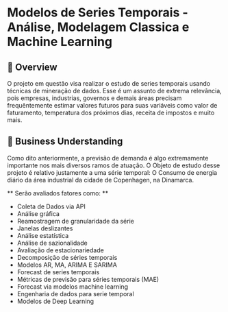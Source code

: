 # Modelos de Series Temporais - Análise, Modelagem Classica e Machine Learning

## 📌 Overview

O projeto em questão visa realizar o estudo de series temporais usando técnicas de mineração de dados. Esse é um assunto de extrema relevância, pois empresas, industrias, governos e demais áreas precisam frequêntemente estimar valores futuros para suas variáveis como valor de faturamento, temperatura dos próximos dias, receita de impostos e muito mais.

## 💼 Business Understanding

Como dito anteriormente, a previsão de demanda é algo extremamente importante nos mais diversos ramos de atuação. O Objeto de estudo desse projeto é relativo justamente a uma série temporal: O Consumo de energia diário da área industrial da cidade de Copenhagen, na Dinamarca.

** Serão avaliados fatores como: **

- Coleta de Dados via API
- Análise gráfica
- Reamostragem de granularidade da série
- Janelas deslizantes
- Análise estatística
- Análise de sazionalidade
- Avaliação de estacionariedade
- Decomposição de séries temporais
- Modelos AR, MA, ARIMA E SARIMA
- Forecast de series temporais
- Métricas de previsão para séries temporais (MAE)
- Forecast via modelos machine learning
- Engenharia de dados para serie temporal
- Modelos de Deep Learning

